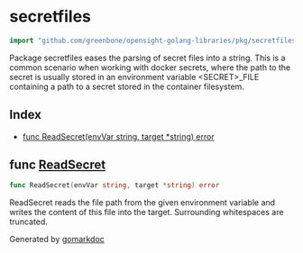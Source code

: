 <!-- gomarkdoc:embed:start -->

<!-- Code generated by gomarkdoc. DO NOT EDIT -->

# secretfiles

```go
import "github.com/greenbone/opensight-golang-libraries/pkg/secretfiles"
```

Package secretfiles eases the parsing of secret files into a string. This is a common scenario when working with docker secrets, where the path to the secret is usually stored in an environment variable \<SECRET\>\_FILE containing a path to a secret stored in the container filesystem.

## Index

- [func ReadSecret\(envVar string, target \*string\) error](<#ReadSecret>)


<a name="ReadSecret"></a>
## func [ReadSecret](<https://github.com/greenbone/opensight-golang-libraries/blob/main/pkg/secretfiles/secret_files.go#L21>)

```go
func ReadSecret(envVar string, target *string) error
```

ReadSecret reads the file path from the given environment variable and writes the content of this file into the target. Surrounding whitespaces are truncated.

Generated by [gomarkdoc](<https://github.com/princjef/gomarkdoc>)


<!-- gomarkdoc:embed:end -->